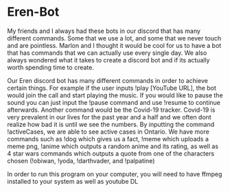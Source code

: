 # Eren-Bot
My friends and I always had these bots in our discord that has many different commands. Some that we use a lot, and some that we never touch and are pointless. Marlon and I thought it would be cool for us to have a bot that has commands that we can actually use every single day. We also always wondered what it takes to create a discord bot and if its actually worth spending time to create.

Our Eren discord bot has many different commands in order to achieve certain things. For example if the user inputs !play [YouTube URL], the bot would join the call and start playing the music. If you would like to pause the sound you can just input the !pause command and use !resume to continue afterwards. Another command would be the Covid-19 tracker. Covid-19 is very prevalent in our lives for the past year and a half and we often dont realize how bad it is until we see the numbers. By inputting the command !activeCases, we are able to see active cases in Ontario. We have more commands such as !dog which gives us a fact, !meme which uploads a meme png, !anime which outputs a random anime and its rating, as well as 4 star wars commands which outputs a quote from one of the characters chosen (!obiwan, !yoda, !darthvader, and !palpatine)

In order to run this program on your computer, you will need to have ffmpeg installed to your system as well as youtube DL
